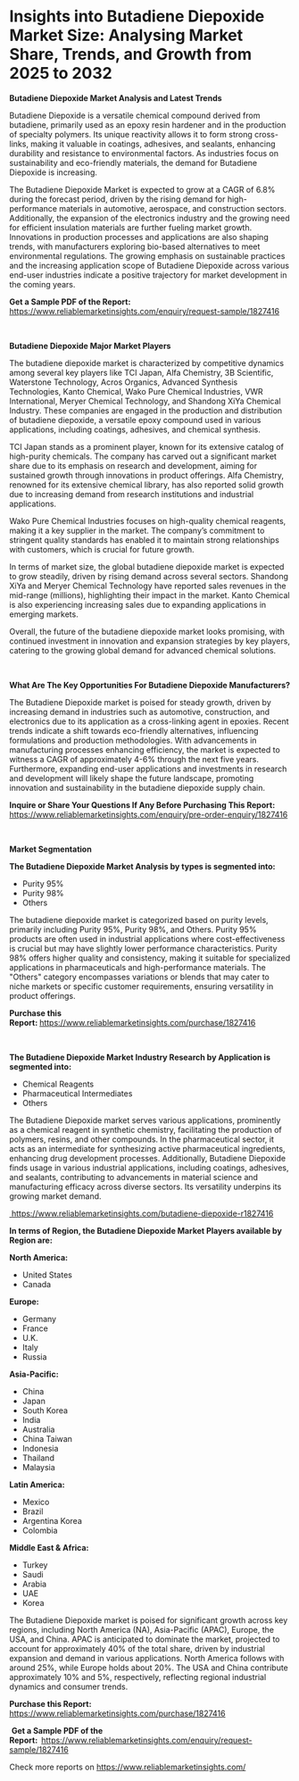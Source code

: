 <p><h1>Insights into Butadiene Diepoxide Market Size: Analysing Market Share, Trends, and Growth from 2025 to 2032</h1></p><p><strong>Butadiene Diepoxide Market Analysis and Latest Trends</strong></p>
<p><p>Butadiene Diepoxide is a versatile chemical compound derived from butadiene, primarily used as an epoxy resin hardener and in the production of specialty polymers. Its unique reactivity allows it to form strong cross-links, making it valuable in coatings, adhesives, and sealants, enhancing durability and resistance to environmental factors. As industries focus on sustainability and eco-friendly materials, the demand for Butadiene Diepoxide is increasing.</p><p>The Butadiene Diepoxide Market is expected to grow at a CAGR of 6.8% during the forecast period, driven by the rising demand for high-performance materials in automotive, aerospace, and construction sectors. Additionally, the expansion of the electronics industry and the growing need for efficient insulation materials are further fueling market growth. Innovations in production processes and applications are also shaping trends, with manufacturers exploring bio-based alternatives to meet environmental regulations. The growing emphasis on sustainable practices and the increasing application scope of Butadiene Diepoxide across various end-user industries indicate a positive trajectory for market development in the coming years.</p></p>
<p><strong>Get a Sample PDF of the Report:&nbsp;</strong> <a href="https://www.reliablemarketinsights.com/enquiry/request-sample/1827416?utm_campaign=2143&utm_medium=2&utm_source=Github&utm_content=ia&utm_term=31012025&utm_id=butadiene-diepoxide">https://www.reliablemarketinsights.com/enquiry/request-sample/1827416</a></p>
<p>&nbsp;</p>
<p><strong>Butadiene Diepoxide Major Market Players</strong></p>
<p><p>The butadiene diepoxide market is characterized by competitive dynamics among several key players like TCI Japan, Alfa Chemistry, 3B Scientific, Waterstone Technology, Acros Organics, Advanced Synthesis Technologies, Kanto Chemical, Wako Pure Chemical Industries, VWR International, Meryer Chemical Technology, and Shandong XiYa Chemical Industry. These companies are engaged in the production and distribution of butadiene diepoxide, a versatile epoxy compound used in various applications, including coatings, adhesives, and chemical synthesis.</p><p>TCI Japan stands as a prominent player, known for its extensive catalog of high-purity chemicals. The company has carved out a significant market share due to its emphasis on research and development, aiming for sustained growth through innovations in product offerings. Alfa Chemistry, renowned for its extensive chemical library, has also reported solid growth due to increasing demand from research institutions and industrial applications.</p><p>Wako Pure Chemical Industries focuses on high-quality chemical reagents, making it a key supplier in the market. The company’s commitment to stringent quality standards has enabled it to maintain strong relationships with customers, which is crucial for future growth.</p><p>In terms of market size, the global butadiene diepoxide market is expected to grow steadily, driven by rising demand across several sectors. Shandong XiYa and Meryer Chemical Technology have reported sales revenues in the mid-range (millions), highlighting their impact in the market. Kanto Chemical is also experiencing increasing sales due to expanding applications in emerging markets.</p><p>Overall, the future of the butadiene diepoxide market looks promising, with continued investment in innovation and expansion strategies by key players, catering to the growing global demand for advanced chemical solutions.</p></p>
<p>&nbsp;</p>
<p><strong>What Are The Key Opportunities For Butadiene Diepoxide Manufacturers?</strong></p>
<p><p>The Butadiene Diepoxide market is poised for steady growth, driven by increasing demand in industries such as automotive, construction, and electronics due to its application as a cross-linking agent in epoxies. Recent trends indicate a shift towards eco-friendly alternatives, influencing formulations and production methodologies. With advancements in manufacturing processes enhancing efficiency, the market is expected to witness a CAGR of approximately 4-6% through the next five years. Furthermore, expanding end-user applications and investments in research and development will likely shape the future landscape, promoting innovation and sustainability in the butadiene diepoxide supply chain.</p></p>
<p><strong>Inquire or Share Your Questions If Any Before Purchasing This Report:</strong> <a href="https://www.reliablemarketinsights.com/enquiry/pre-order-enquiry/1827416?utm_campaign=2143&utm_medium=2&utm_source=Github&utm_content=ia&utm_term=31012025&utm_id=butadiene-diepoxide">https://www.reliablemarketinsights.com/enquiry/pre-order-enquiry/1827416</a></p>
<p>&nbsp;</p>
<p><strong>Market Segmentation</strong></p>
<p><strong>The Butadiene Diepoxide Market Analysis by types is segmented into:</strong></p>
<p><ul><li>Purity 95%</li><li>Purity 98%</li><li>Others</li></ul></p>
<p><p>The butadiene diepoxide market is categorized based on purity levels, primarily including Purity 95%, Purity 98%, and Others. Purity 95% products are often used in industrial applications where cost-effectiveness is crucial but may have slightly lower performance characteristics. Purity 98% offers higher quality and consistency, making it suitable for specialized applications in pharmaceuticals and high-performance materials. The "Others" category encompasses variations or blends that may cater to niche markets or specific customer requirements, ensuring versatility in product offerings.</p></p>
<p><strong>Purchase this Report:&nbsp;</strong><a href="https://www.reliablemarketinsights.com/purchase/1827416?utm_campaign=2143&utm_medium=2&utm_source=Github&utm_content=ia&utm_term=31012025&utm_id=butadiene-diepoxide">https://www.reliablemarketinsights.com/purchase/1827416</a></p>
<p>&nbsp;</p>
<p><strong>The Butadiene Diepoxide Market Industry Research by Application is segmented into:</strong></p>
<p><ul><li>Chemical Reagents</li><li>Pharmaceutical Intermediates</li><li>Others</li></ul></p>
<p><p>The Butadiene Diepoxide market serves various applications, prominently as a chemical reagent in synthetic chemistry, facilitating the production of polymers, resins, and other compounds. In the pharmaceutical sector, it acts as an intermediate for synthesizing active pharmaceutical ingredients, enhancing drug development processes. Additionally, Butadiene Diepoxide finds usage in various industrial applications, including coatings, adhesives, and sealants, contributing to advancements in material science and manufacturing efficacy across diverse sectors. Its versatility underpins its growing market demand.</p></p>
<p><a href="https://www.reliablemarketinsights.com/butadiene-diepoxide-r1827416?utm_campaign=2143&utm_medium=2&utm_source=Github&utm_content=ia&utm_term=31012025&utm_id=butadiene-diepoxide">&nbsp;https://www.reliablemarketinsights.com/butadiene-diepoxide-r1827416</a></p>
<p><strong>In terms of Region, the Butadiene Diepoxide Market Players available by Region are:</strong></p>
<p>
    <p> <strong> North America: </strong>
        <ul>
            <li>United States</li>
            <li>Canada</li>
        </ul>
        </p> 
    <p> <strong> Europe: </strong>
        <ul>
            <li>Germany</li>
            <li>France</li>
            <li>U.K.</li>
            <li>Italy</li>
            <li>Russia</li>
        </ul>
        </p> 
    <p> <strong> Asia-Pacific: </strong>
        <ul>
            <li>China</li>
            <li>Japan</li>
            <li>South Korea</li>
            <li>India</li>
            <li>Australia</li>
            <li>China Taiwan</li>
            <li>Indonesia</li>
            <li>Thailand</li>
            <li>Malaysia</li>
        </ul>
        </p> 
    <p> <strong> Latin America: </strong>
        <ul>
            <li>Mexico</li>
            <li>Brazil</li>
            <li>Argentina Korea</li>
            <li>Colombia</li>
        </ul>
        </p> 
    <p> <strong> Middle East & Africa: </strong>
        <ul>
            <li>Turkey</li>
            <li>Saudi</li>
            <li>Arabia</li>
            <li>UAE</li>
            <li>Korea</li>
        </ul>
    </p>
    </p>
<p><p>The Butadiene Diepoxide market is poised for significant growth across key regions, including North America (NA), Asia-Pacific (APAC), Europe, the USA, and China. APAC is anticipated to dominate the market, projected to account for approximately 40% of the total share, driven by industrial expansion and demand in various applications. North America follows with around 25%, while Europe holds about 20%. The USA and China contribute approximately 10% and 5%, respectively, reflecting regional industrial dynamics and consumer trends.</p></p>
<p><strong>Purchase this Report: </strong><a href="https://www.reliablemarketinsights.com/purchase/1827416?utm_campaign=2143&utm_medium=2&utm_source=Github&utm_content=ia&utm_term=31012025&utm_id=butadiene-diepoxide">https://www.reliablemarketinsights.com/purchase/1827416</a></p>
<p>&nbsp;<strong>Get a Sample PDF of the Report:&nbsp;&nbsp;</strong><a href="https://www.reliablemarketinsights.com/enquiry/request-sample/1827416?utm_campaign=2143&utm_medium=2&utm_source=Github&utm_content=ia&utm_term=31012025&utm_id=butadiene-diepoxide">https://www.reliablemarketinsights.com/enquiry/request-sample/1827416</a></p>
<p><strong></strong></p>
<p>Check more reports on <a href="https://www.reliablemarketinsights.com/?utm_campaign=2143&utm_medium=2&utm_source=Github&utm_content=ia&utm_term=31012025&utm_id=butadiene-diepoxide">https://www.reliablemarketinsights.com/</a></p>